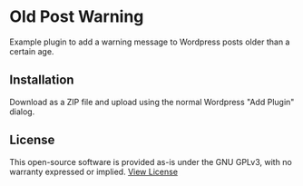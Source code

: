 # Old Post Warning

Example plugin to add a warning message to Wordpress posts older than a certain age.

## Installation

Download as a ZIP file and upload using the normal Wordpress "Add Plugin" dialog.

## License

This open-source software is provided as-is under the GNU GPLv3, with no warranty expressed or implied. [View License](LICENSE.md)
